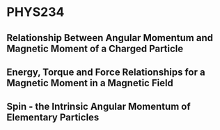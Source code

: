 PHYS234
=

## Relationship Between Angular Momentum and Magnetic Moment of a Charged Particle

## Energy, Torque and Force Relationships for a Magnetic Moment in a Magnetic Field

## Spin - the Intrinsic Angular Momentum of Elementary Particles